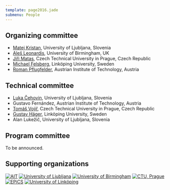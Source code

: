 ```yaml
---
template: page2016.jade
submenu: People
---
```


## Organizing committee

-   [Matej Kristan](http://www.vicos.si/People/Matejk), University of
    Ljubljana, Slovenia
-   [Ale&#353; Leonardis](http://www.vicos.si/People/Ales_Leonardis),
    University of Birmingham, UK
-   [Ji&#345;i Matas](http://cmp.felk.cvut.cz/~matas/), Czech Technical
    University in Prague, Czech Republic
-   [Michael Felsberg](http://users.isy.liu.se/cvl/mfe/), Link&ouml;ping 
    University, Sweden
-   [Roman Pflugfelder](https://at.linkedin.com/in/romanpflugfelder),
    Austrian Institute of Technology, Austria

## Technical committee

-   [Luka &#268;ehovin](http://www.vicos.si/People/Luka_Cehovin), University of Ljubljana, Slovenia
-   Gustavo Fern&#225;ndez, Austrian Institute of Technology, Austria
-   [Tom&#225;&#353; Voji&#345;](http://cmp.felk.cvut.cz/~vojirtom/), Czech Technical University in Prague, Czech Republic
-   [Gustav H&auml;ger](http://www.liu.se/personal/isy/cvl/gusha40?l=en), Link&ouml;ping University, Sweden
-   Alan Luke&#382;i&#269;, University of Ljubljana, Slovenia

## Program committee

To be announced.


## Supporting organizations

<div class="supporters">
<a href="http://www.ait.ac.at/?L=1"><img src="/vot2015/img/logo_ait.png" alt="AIT"></a>
<a href="http://www.fri.uni-lj.si/en"><img src="/vot2015/img/logo_ljubljana.png" alt="University of Ljubljana"></a>
<a href="http://www.birmingham.ac.uk"><img src="/vot2015/img/logo_birmingham.png" alt="University of Birmingham"></a>
<a href="http://intranet.cvut.cz/en"><img src="/vot2015/img/logo_cvut.png" alt="CTU, Prague"></a>
<a href="http://www.epics-project.eu/"><img src="/vot2015/img/logo_epics.png" alt="EPiCS"></a>
<a href="http://www.liu.se/?l=en&sc=true"><img src="/vot2015/img/logo_liu.png" alt="University of Link&ouml;ping"></a>
</div>
